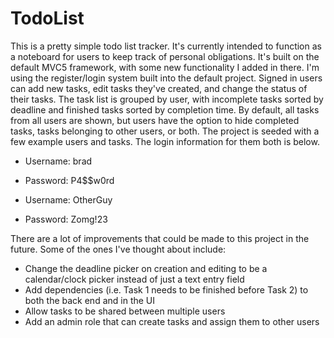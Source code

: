 # TodoList
This is a pretty simple todo list tracker.  It's currently intended to function as a noteboard for 
users to keep track of personal obligations.  It's built on the default MVC5 framework, with some
new functionality I added in there.  I'm using the register/login system built into the default
project.  Signed in users can add new tasks, edit tasks they've created, and change the status of
their tasks.  The task list is grouped by user, with incomplete tasks sorted by deadline and 
finished tasks sorted by completion time.  By default, all tasks from all users are shown, but 
users have the option to hide completed tasks, tasks belonging to other users, or both.  The 
project is seeded with a few example users and tasks.  The login information for them both is 
below.  

- Username: brad
- Password: P4$$w0rd

- Username: OtherGuy
- Password: Zomg!23

There are a lot of improvements that could be made to this project in the future.  Some of the
ones I've thought about include:
- Change the deadline picker on creation and editing to be a calendar/clock picker instead of 
  just a text entry field
- Add dependencies (i.e. Task 1 needs to be finished before Task 2) to both the back end and in 
  the UI
- Allow tasks to be shared between multiple users
- Add an admin role that can create tasks and assign them to other users
